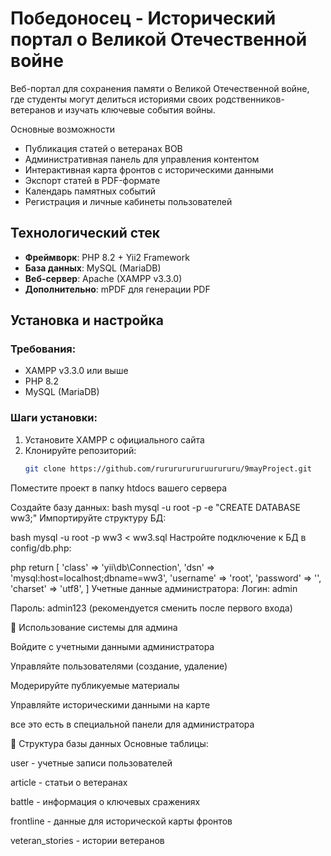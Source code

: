 # Победоносец - Исторический портал о Великой Отечественной войне

Веб-портал для сохранения памяти о Великой Отечественной войне, где студенты могут делиться историями своих родственников-ветеранов и изучать ключевые события войны.

  Основные возможности
-  Публикация статей о ветеранах ВОВ
-  Административная панель для управления контентом
-  Интерактивная карта фронтов с историческими данными
-  Экспорт статей в PDF-формате
-  Календарь памятных событий
-  Регистрация и личные кабинеты пользователей

## Технологический стек
- **Фреймворк**: PHP 8.2 + Yii2 Framework
- **База данных**: MySQL (MariaDB)
- **Веб-сервер**: Apache (XAMPP v3.3.0)
- **Дополнительно**: mPDF для генерации PDF

## Установка и настройка

### Требования:
- XAMPP v3.3.0 или выше
- PHP 8.2
- MySQL (MariaDB)

### Шаги установки:
1. Установите XAMPP с официального сайта
2. Клонируйте репозиторий:
   ```bash
   git clone https://github.com/rurururururuurururu/9mayProject.git
Поместите проект в папку htdocs вашего сервера

Создайте базу данных:
bash
mysql -u root -p -e "CREATE DATABASE ww3;"
Импортируйте структуру БД:

bash
mysql -u root -p ww3 < ww3.sql
Настройте подключение к БД в config/db.php:

php
return [
    'class' => 'yii\db\Connection',
    'dsn' => 'mysql:host=localhost;dbname=ww3',
    'username' => 'root',
    'password' => '',
    'charset' => 'utf8',
]
Учетные данные администратора:
Логин: admin

Пароль: admin123 (рекомендуется сменить после первого входа)

📖 Использование системы для админа

Войдите с учетными данными администратора

Управляйте пользователями (создание, удаление)

Модерируйте публикуемые материалы

Управляйте историческими данными на карте

все это есть в специальной панели для администратора

📄 Структура базы данных
Основные таблицы:

user - учетные записи пользователей

article - статьи о ветеранах

battle - информация о ключевых сражениях

frontline - данные для исторической карты фронтов

veteran_stories - истории ветеранов
